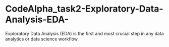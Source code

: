# CodeAlpha_task2-Exploratory-Data-Analysis-EDA-
Exploratory Data Analysis (EDA) is the first and most crucial step in any data analytics or data science workflow.
